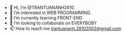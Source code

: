 - 👋 Hi, I’m @TRANTUANANH2810
- 👀 I’m interested in WEB PROGRAMMING
- 🌱 I’m currently learning FRONT-END
- 💞️ I’m looking to collaborate on EVERYBOBY
- 📫 How to reach me trantuananh.28102002@gmail.com

<!---
TRANTUANANH2810/TRANTUANANH2810 is a ✨ special ✨ repository because its `README.md` (this file) appears on your GitHub profile.
You can click the Preview link to take a look at your changes.
--->
